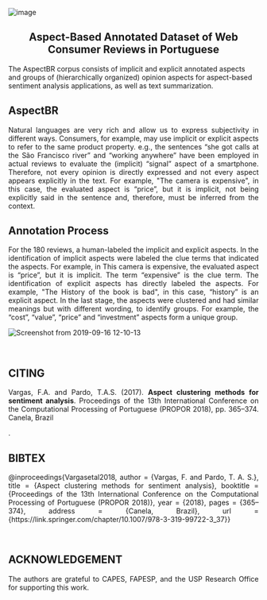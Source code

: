 ![image](https://user-images.githubusercontent.com/19657817/183250300-0cd26336-b33e-4353-ba9d-31f6f36181da.png)


<h2 align="center"> Aspect-Based Annotated Dataset of Web Consumer Reviews in Portuguese </h2>  


The AspectBR corpus consists of implicit and explicit annotated aspects and  groups of (hierarchically organized) opinion aspects for aspect-based sentiment analysis applications, as well as text summarization.

<h2 align="left"> AspectBR </h2>

<p align="justify"> Natural languages are very rich and allow us to express subjectivity in different ways. Consumers, for example, may use implicit or explicit aspects to refer to the same product property. e.g., the sentences “she got calls at the São Francisco river” and “working anywhere” have been employed in actual reviews to evaluate the (implicit) “signal” aspect of a smartphone. Therefore, not every opinion is directly expressed and not every aspect appears explicitly in the text. For example, "The camera is expensive", in this case, the evaluated aspect is “price”, but it is implicit, not being explicitly said in the sentence and, therefore, must be inferred from the context.</p> 


<h2 align="left"> Annotation Process</h2>

<p align="justify"> For the 180 reviews, a human-labeled the implicit and explicit aspects. In the identification of implicit aspects were labeled the clue terms that indicated the aspects. For example, in This camera is expensive, the evaluated aspect is “price”, but it is implicit. The term “expensive” is the clue term. The identification of explicit aspects has directly labeled the aspects. For example, "The History of the book is bad", in this case, “history” is an explicit aspect. In the last stage, the aspects were clustered and had similar meanings but with different wording, to identify groups. For example, the “cost”, “value”, “price” and “investment” aspects form a unique group.</p> 

![Screenshot from 2019-09-16 12-10-13](https://user-images.githubusercontent.com/19657817/64970781-d7d33c00-d87c-11e9-9eba-50924b62c754.png)

<br>

<h2 align="left"> CITING</h2>

<p align="justify"> Vargas, F.A. and Pardo, T.A.S. (2017). <b>Aspect clustering methods for sentiment analysis</b>. Proceedings of the 13th International Conference on the Computational Processing of Portuguese (PROPOR 2018), pp. 365–374. Canela, Brazil </p>. 

<br>

<h2 align="left">BIBTEX</h2>
<p align="justify"> 
@inproceedings{Vargasetal2018,
 author = {Vargas, F. and Pardo, T. A. S.},
 title = {Aspect clustering methods for sentiment analysis},
 booktitle = {Proceedings of the 13th International Conference on the Computational Processing of Portuguese (PROPOR 2018)},
 year = {2018},
 pages = {365–374},
 address = {Canela, Brazil},
 url = {https://link.springer.com/chapter/10.1007/978-3-319-99722-3_37}}
</p>

<br>

<h2 align="left"> ACKNOWLEDGEMENT </h2>
<p align="justify">
The authors are grateful to CAPES, FAPESP, and the USP Research Office for supporting this work.
</p>
